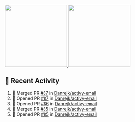 <a href="https://github.com/anuraghazra/github-readme-stats">
  <img height=200 src="https://readme-stats-danrejk.vercel.app/api?username=Danrejk&theme=github_dark&border_color=3d444d&count_private=true" />
</a>
<a href="https://github.com/anuraghazra/github-readme-stats">
  <img height=200 src="https://readme-stats-danrejk.vercel.app/api/top-langs/?username=Danrejk&layout=donut&theme=github_dark&border_color=3d444d&count_private=true" />
</a>

## 🚀 Recent Activity  
<!--START_SECTION:activity-->
1. 🎉 Merged PR [#87](https://github.com/Danrejk/activy-email/pull/87) in [Danrejk/activy-email](https://github.com/Danrejk/activy-email)
2. 💪 Opened PR [#87](https://github.com/Danrejk/activy-email/pull/87) in [Danrejk/activy-email](https://github.com/Danrejk/activy-email)
3. 💪 Opened PR [#86](https://github.com/Danrejk/activy-email/pull/86) in [Danrejk/activy-email](https://github.com/Danrejk/activy-email)
4. 🎉 Merged PR [#85](https://github.com/Danrejk/activy-email/pull/85) in [Danrejk/activy-email](https://github.com/Danrejk/activy-email)
5. 💪 Opened PR [#85](https://github.com/Danrejk/activy-email/pull/85) in [Danrejk/activy-email](https://github.com/Danrejk/activy-email)
<!--END_SECTION:activity-->
